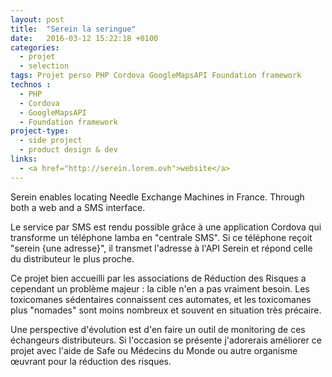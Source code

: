 ```yaml
---
layout: post
title:  "Serein la seringue"
date:   2016-03-12 15:22:18 +0100
categories:
  - projet
  - selection
tags: Projet perso PHP Cordova GoogleMapsAPI Foundation framework
technos :
  - PHP
  - Cordova
  - GoogleMapsAPI
  - Foundation framework
project-type:
  - side project
  - product design & dev
links:
  - <a href="http://serein.lorem.ovh">website</a>
---
```

Serein enables locating Needle Exchange Machines in France. Through both a web and a SMS interface.

Le service par SMS est rendu possible grâce à une application Cordova qui transforme un téléphone lamba en "centrale SMS". Si ce téléphone reçoit "serein {une adresse}", il transmet l'adresse à l'API Serein et répond celle du distributeur le plus proche.

Ce projet bien accueilli par les associations de Réduction des Risques a cependant un problème majeur : la cible n'en a pas vraiment besoin. Les toxicomanes sédentaires connaissent ces automates, et les toxicomanes plus "nomades" sont moins nombreux et souvent en situation très précaire.

Une perspective d'évolution est d'en faire un outil de monitoring de ces échangeurs distributeurs. Si l'occasion se présente j'adorerais améliorer ce projet avec l'aide de Safe ou Médecins du Monde ou autre organisme œuvrant pour la réduction des risques.

